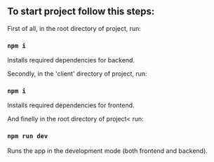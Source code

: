 ## To start project follow this steps:

First of all, in the root directory of project, run:

### `npm i`
Installs required dependencies for backend.<br />

Secondly, in the 'client' directory of project, run:
### `npm i`
Installs required dependencies for frontend.<br />

And finelly in the root directory of project< run:
### `npm run dev`
Runs the app in the development mode (both frontend and backend).<br />
